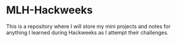 # MLH-Hackweeks
This is a repository where I will store my mini projects and notes for anything I learned during Hackweeks as I attempt their challenges.
